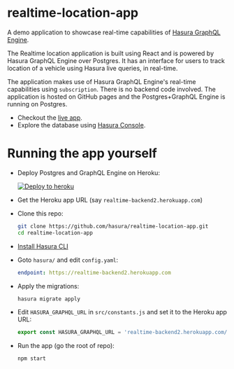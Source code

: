 # realtime-location-app

A demo application to showcase real-time capabilities of [Hasura GraphQL
Engine](https://github.com/hasura/graphql-engine).

The Realtime location application is built using React and is powered by Hasura
GraphQL Engine over Postgres. It has an interface for users to track location of a vehicle using Hasura live queries, in real-time.

The application makes use of Hasura GraphQL Engine's real-time capabilities
using `subscription`. There is no backend code involved. The application is
hosted on GitHub pages and the Postgres+GraphQL Engine is running on Postgres.

- Checkout the [live app](https://hasura.github.io/realtime-location-app/).
- Explore the database using [Hasura
  Console](https://realtime-backend.herokuapp.com/).
  
# Running the app yourself

- Deploy Postgres and GraphQL Engine on Heroku:
  
  [![Deploy to
  heroku](https://www.herokucdn.com/deploy/button.svg)](https://heroku.com/deploy?template=https://github.com/hasura/graphql-engine-heroku)
- Get the Heroku app URL (say `realtime-backend2.herokuapp.com`)
- Clone this repo:
  ```bash
  git clone https://github.com/hasura/realtime-location-app.git
  cd realtime-location-app
  ```
- [Install Hasura CLI](https://docs.hasura.io/1.0/graphql/manual/hasura-cli/install-hasura-cli.html)
- Goto `hasura/` and edit `config.yaml`:
  ```yaml
  endpoint: https://realtime-backend2.herokuapp.com
  ```
- Apply the migrations:
  ```bash
  hasura migrate apply
  ```
- Edit `HASURA_GRAPHQL_URL` in `src/constants.js` and set it to the
  Heroku app URL:
  ```js
  export const HASURA_GRAPHQL_URL = 'realtime-backend2.herokuapp.com/v1alpha1/graphql';
  ```
- Run the app (go the root of repo):
  ```bash
  npm start
  ```
